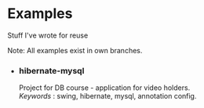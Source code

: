 # Examples
Stuff I've wrote for reuse

Note: All examples exist in own branches.
<ul>
  <li>
    <h3>hibernate-mysql</h3>
    Project for DB course - application for video holders.
    <br>
    <i> Keywords </i>: swing, hibernate, mysql, annotation config.
  </li>
</ul>
